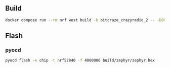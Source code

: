 #

## Build

```bash
docker compose run --rm nrf west build -b bitcraze_crazyradio_2 -- -DOVERLAY_CONFIG="overlay-usb.conf" -DDTC_OVERLAY_FILE="usb.overlay"
```

## Flash

### pyocd
```bash
pyocd flash -e chip -t nrf52840 -f 4000000 build/zephyr/zephyr.hex
```